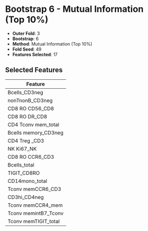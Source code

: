# Bootstrap 6 - Mutual Information (Top 10%)

- **Outer Fold**: 3
- **Bootstrap**: 6
- **Method**: Mutual Information (Top 10%)
- **Fold Seed**: 49
- **Features Selected**: 17

## Selected Features

| Feature |
|---------|
| Bcells_CD3neg |
| nonTnonB_CD3neg |
| CD8 RO CD56_CD8 |
| CD8 RO DR_CD8 |
| CD4 Tconv mem_total |
| Bcells memory_CD3neg |
| CD4 Treg _CD3 |
| NK Ki67_NK |
| CD8 RO CCR6_CD3 |
| Bcells_total |
| TIGIT_CD8RO |
| CD14mono_total |
| Tconv memCCR6_CD3 |
| CD3hi_CD4neg |
| Tconv memCCR4_mem |
| Tconv memintB7_Tconv |
| Tconv memTIGIT_total |
